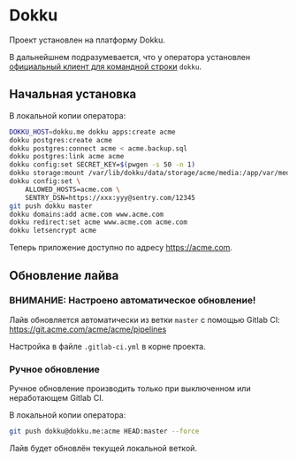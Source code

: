 # Dokku

Проект установлен на платформу Dokku.

В дальнейшнем подразумевается, что у оператора установлен [официальный клиент для командной строки](http://dokku.viewdocs.io/dokku/community/clients/#bash-zsh-etc-dokku_clientsh) `dokku`.

## Начальная установка

В локальной копии оператора:

```bash
DOKKU_HOST=dokku.me dokku apps:create acme
dokku postgres:create acme
dokku postgres:connect acme < acme.backup.sql
dokku postgres:link acme acme
dokku config:set SECRET_KEY=$(pwgen -s 50 -n 1)
dokku storage:mount /var/lib/dokku/data/storage/acme/media:/app/var/media
dokku config:set \
	ALLOWED_HOSTS=acme.com \
	SENTRY_DSN=https://xxx:yyy@sentry.com/12345
git push dokku master
dokku domains:add acme.com www.acme.com
dokku redirect:set acme www.acme.com acme.com
dokku letsencrypt acme
```

Теперь приложение доступно по адресу <https://acme.com>.

## Обновление лайва

### ВНИМАНИЕ: Настроено автоматическое обновление!

Лайв обновляется автоматически из ветки `master` с помощью Gitlab CI: <https://git.acme.com/acme/acme/pipelines>

Настройка в файле `.gitlab-ci.yml` в корне проекта.

### Ручное обновление

Ручное обновление производить только при выключенном или неработающем Gitlab CI.

В локальной копии оператора:

```bash
git push dokku@dokku.me:acme HEAD:master --force
```

Лайв будет обновлён текущей локальной веткой.